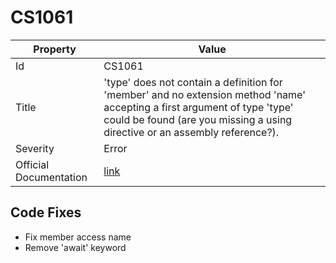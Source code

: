 # CS1061

| Property               | Value                                                                                                                                                                                                       |
| ---------------------- | ----------------------------------------------------------------------------------------------------------------------------------------------------------------------------------------------------------- |
| Id                     | CS1061                                                                                                                                                                                                      |
| Title                  | 'type' does not contain a definition for 'member' and no extension method 'name' accepting a first argument of type 'type' could be found \(are you missing a using directive or an assembly reference?\)\. |
| Severity               | Error                                                                                                                                                                                                       |
| Official Documentation | [link](http://docs.microsoft.com/en-us/dotnet/csharp/language-reference/compiler-messages/cs1061)                                                                                                           |

## Code Fixes

* Fix member access name
* Remove 'await' keyword

